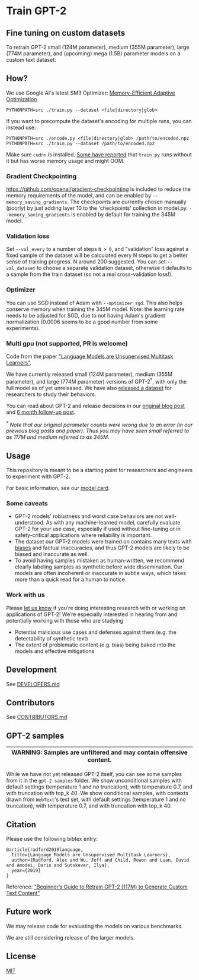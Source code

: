 # Train GPT-2

## Fine tuning on custom datasets 

To retrain GPT-2 small (124M parameter), medium (355M parameter), large (774M parameter), and (upcoming) mega (1.5B) parameter models on a custom text dataset:

## How?
We use Google AI's latest SM3 Optimizer:
[Memory-Efficient Adaptive Optimization](https://github.com/google-research/google-research/tree/master/sm3)


```
PYTHONPATH=src ./train.py --dataset <file|directory|glob>
```

If you want to precompute the dataset's encoding for multiple runs, you can instead use:

```
PYTHONPATH=src ./encode.py <file|directory|glob> /path/to/encoded.npz
PYTHONPATH=src ./train.py --dataset /path/to/encoded.npz
```

Make sure `cudnn` is installed. [Some have reported](https://github.com/nshepperd/gpt-2/issues/8) that `train.py` runs without it but has worse memory usage and might OOM.

### Gradient Checkpointing

https://github.com/openai/gradient-checkpointing is included to reduce the memory requirements of the model, and can be enabled by `--memory_saving_gradients`. The checkpoints are currently chosen manually (poorly) by just adding layer 10 to the 'checkpoints' collection in model.py. `--memory_saving_gradients` is enabled by default for training the 345M model.

### Validation loss

Set `--val_every` to a number of steps `N > 0`, and "validation" loss against a fixed sample of the dataset will be calculated every N steps to get a better sense of training progress. N around 200 suggested. You can set `--val_dataset` to choose a separate validation dataset, otherwise it defaults to a sample from the train dataset (so not a real cross-validation loss!).

### Optimizer

You can use SGD instead of Adam with `--optimizer sgd`. This also helps conserve memory when training the 345M model. Note: the learning rate needs to be adjusted for SGD, due to not having Adam's gradient normalization (0.0006 seems to be a good number from some experiments).

### Multi gpu (not supported, PR is welcome)


Code from the paper ["Language Models are Unsupervised Multitask Learners"](https://d4mucfpksywv.cloudfront.net/better-language-models/language-models.pdf).

We have currently released small (124M parameter), medium (355M parameter), and large (774M parameter) versions of GPT-2<sup>*</sup>, with only the full model as of yet unreleased.  We have also [released a dataset](https://github.com/openai/gpt-2-output-dataset) for researchers to study their behaviors.

You can read about GPT-2 and release decisions in our [original blog post](https://blog.openai.com/better-language-models/) and [6 month follow-up post](https://openai.com/blog/gpt-2-6-month-follow-up/).

<sup>*</sup> *Note that our original parameter counts were wrong due to an error (in our previous blog posts and paper).  Thus you may have seen small referred to as 117M and medium referred to as 345M.*

## Usage

This repository is meant to be a starting point for researchers and engineers to experiment with GPT-2.

For basic information, see our [model card](./model_card.md).

### Some caveats

- GPT-2 models' robustness and worst case behaviors are not well-understood.  As with any machine-learned model, carefully evaluate GPT-2 for your use case, especially if used without fine-tuning or in safety-critical applications where reliability is important.
- The dataset our GPT-2 models were trained on contains many texts with [biases](https://twitter.com/TomerUllman/status/1101485289720242177) and factual inaccuracies, and thus GPT-2 models are likely to be biased and inaccurate as well.
- To avoid having samples mistaken as human-written, we recommend clearly labeling samples as synthetic before wide dissemination.  Our models are often incoherent or inaccurate in subtle ways, which takes more than a quick read for a human to notice.

### Work with us

Please [let us know](mailto:languagequestions@openai.com) if you’re doing interesting research with or working on applications of GPT-2!  We’re especially interested in hearing from and potentially working with those who are studying
- Potential malicious use cases and defenses against them (e.g. the detectability of synthetic text)
- The extent of problematic content (e.g. bias) being baked into the models and effective mitigations

## Development

See [DEVELOPERS.md](./DEVELOPERS.md)

## Contributors

See [CONTRIBUTORS.md](./CONTRIBUTORS.md)


## GPT-2 samples

| WARNING: Samples are unfiltered and may contain offensive content. |
| --- |

While we have not yet released GPT-2 itself, you can see some samples from it in the `gpt-2-samples` folder.
We show unconditional samples with default settings (temperature 1 and no truncation), with temperature 0.7, and with truncation with top_k 40.
We show conditional samples, with contexts drawn from `WebText`'s test set, with default settings (temperature 1 and no truncation), with temperature 0.7, and with truncation with top_k 40.

## Citation

Please use the following bibtex entry:
```
@article{radford2019language,
  title={Language Models are Unsupervised Multitask Learners},
  author={Radford, Alec and Wu, Jeff and Child, Rewon and Luan, David and Amodei, Dario and Sutskever, Ilya},
  year={2019}
}
```
Reference:  ["Beginner’s Guide to Retrain GPT-2 (117M) to Generate Custom Text Content"](https://medium.com/@ngwaifoong92/beginners-guide-to-retrain-gpt-2-117m-to-generate-custom-text-content-8bb5363d8b7f)

## Future work

We may release code for evaluating the models on various benchmarks.

We are still considering release of the larger models.

## License

[MIT](./LICENSE)


